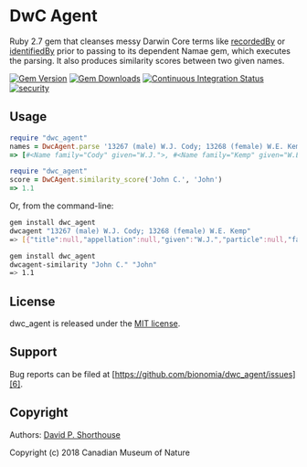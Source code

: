 DwC Agent
=========

Ruby 2.7 gem that cleanses messy Darwin Core terms like [recordedBy][10] or [identifiedBy][11] prior to passing to its dependent Namae gem, which executes the parsing. It also produces similarity scores between two given names.

[![Gem Version][1]][2]
[![Gem Downloads][8]][9]
[![Continuous Integration Status][3]][4]
[![security](https://hakiri.io/github/bionomia/dwc_agent/master.svg)](https://hakiri.io/github/bionomia/dwc_agent/master)

Usage
-----

```ruby
require "dwc_agent"
names = DwcAgent.parse '13267 (male) W.J. Cody; 13268 (female) W.E. Kemp'
=> [#<Name family="Cody" given="W.J.">, #<Name family="Kemp" given="W.E.">]
```

```ruby
require "dwc_agent"
score = DwCAgent.similarity_score('John C.', 'John')
=> 1.1
```

Or, from the command-line:

```bash
gem install dwc_agent
dwcagent "13267 (male) W.J. Cody; 13268 (female) W.E. Kemp"
=> [{"title":null,"appellation":null,"given":"W.J.","particle":null,"family":"Cody","suffix":null},{"title":null,"appellation":null,"given":"W.E.","particle":null,"family":"Kemp","suffix":null}]
```

```bash
gem install dwc_agent
dwcagent-similarity "John C." "John"
=> 1.1
```

License
-------

dwc_agent is released under the [MIT license][5].

Support
-------

Bug reports can be filed at [https://github.com/bionomia/dwc_agent/issues][6].

Copyright
---------

Authors: [David P. Shorthouse][7]

Copyright (c) 2018 Canadian Museum of Nature

[1]: https://badge.fury.io/rb/dwc_agent.svg
[2]: http://badge.fury.io/rb/dwc_agent
[3]: https://secure.travis-ci.org/bionomia/dwc_agent.svg
[4]: http://travis-ci.org/bionomia/dwc_agent
[5]: http://www.opensource.org/licenses/MIT
[6]: https://github.com/bionomia/dwc_agent/issues
[7]: https://github.com/dshorthouse
[8]: https://img.shields.io/gem/dt/dwc_agent.svg
[9]: https://rubygems.org/gems/dwc_agent
[10]: http://rs.tdwg.org/dwc/terms/#recordedBy
[11]: http://rs.tdwg.org/dwc/terms/#identifiedBy
